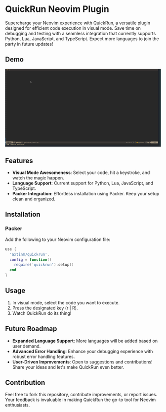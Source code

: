 # QuickRun Neovim Plugin

Supercharge your Neovim experience with QuickRun, a versatile plugin designed for efficient code execution in visual mode. Save time on debugging and testing with a seamless integration that currently supports Python, Lua, JavaScript, and TypeScript. Expect more languages to join the party in future updates!

## Demo

![QuickRun Demo](quickrun_showcase.gif)

## Features

- **Visual Mode Awesomeness**: Select your code, hit a keystroke, and watch the magic happen.
- **Language Support**: Current support for Python, Lua, JavaScript, and TypeScript.
- **Packer Integration**: Effortless installation using Packer. Keep your setup clean and organized.

## Installation

### Packer

Add the following to your Neovim configuration file:

```lua
use {
  'axtinm/quickrun',
  config = function()
    require('quickrun').setup()
  end
}
```

## Usage

1. In visual mode, select the code you want to execute.
2. Press the designated key (<leader>r | <leader>R).
3. Watch QuickRun do its thing!

## Future Roadmap

- **Expanded Language Support**: More languages will be added based on user demand.
- **Advanced Error Handling**: Enhance your debugging experience with robust error handling features.
- **User-Driven Improvements**: Open to suggestions and contributions! Share your ideas and let's make QuickRun even better.

## Contribution

Feel free to fork this repository, contribute improvements, or report issues. Your feedback is invaluable in making QuickRun the go-to tool for Neovim enthusiasts.
